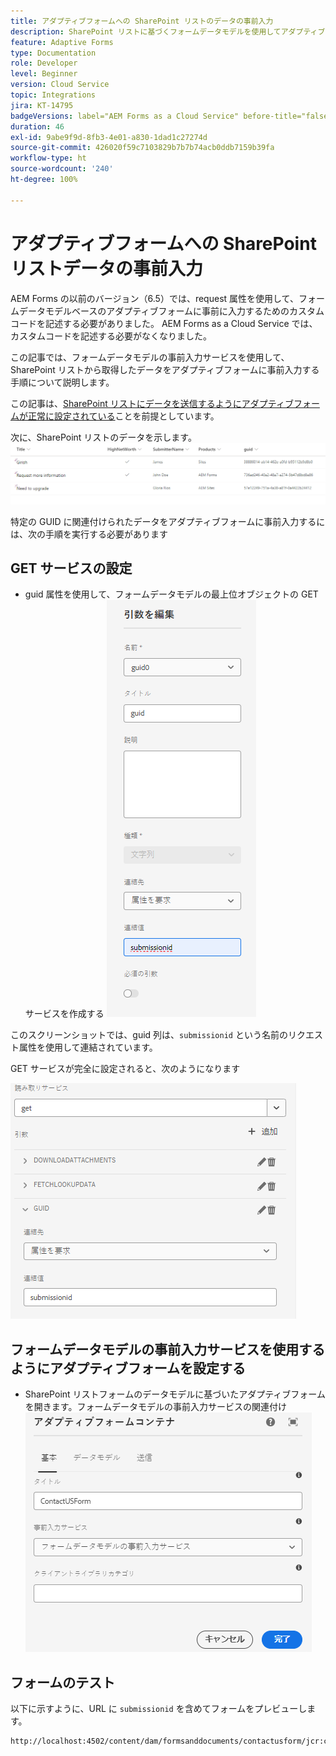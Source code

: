 ```yaml
---
title: アダプティブフォームへの SharePoint リストのデータの事前入力
description: SharePoint リストに基づくフォームデータモデルを使用してアダプティブフォームに事前入力する方法を説明します。
feature: Adaptive Forms
type: Documentation
role: Developer
level: Beginner
version: Cloud Service
topic: Integrations
jira: KT-14795
badgeVersions: label="AEM Forms as a Cloud Service" before-title="false"
duration: 46
exl-id: 9abe9f9d-8fb3-4e01-a830-1dad1c27274d
source-git-commit: 426020f59c7103829b7b7b74acb0ddb7159b39fa
workflow-type: ht
source-wordcount: '240'
ht-degree: 100%

---
```


# アダプティブフォームへの SharePoint リストデータの事前入力

AEM Forms の以前のバージョン（6.5）では、request 属性を使用して、フォームデータモデルベースのアダプティブフォームに事前に入力するためのカスタムコードを記述する必要がありました。 AEM Forms as a Cloud Service では、カスタムコードを記述する必要がなくなりました。

この記事では、フォームデータモデルの事前入力サービスを使用して、SharePoint リストから取得したデータをアダプティブフォームに事前入力する手順について説明します。

この記事は、[SharePoint リストにデータを送信するようにアダプティブフォームが正常に設定されている](https://experienceleague.adobe.com/docs/experience-manager-cloud-service/content/forms/adaptive-forms-authoring/authoring-adaptive-forms-core-components/create-an-adaptive-form-on-forms-cs/configure-submit-actions-core-components.html?lang=ja#connect-af-sharepoint-list)ことを前提としています。

次に、SharePoint リストのデータを示します。
![sharepoint-list](assets/list-data.png)

特定の GUID に関連付けられたデータをアダプティブフォームに事前入力するには、次の手順を実行する必要があります

## GET サービスの設定

* guid 属性を使用して、フォームデータモデルの最上位オブジェクトの GET サービスを作成する
  ![get-service](assets/mapping-request-attribute.png)

このスクリーンショットでは、guid 列は、`submissionid` という名前のリクエスト属性を使用して連結されています。

GET サービスが完全に設定されると、次のようになります

![get-service](assets/fdm-request-attribute.png)

## フォームデータモデルの事前入力サービスを使用するようにアダプティブフォームを設定する

* SharePoint リストフォームのデータモデルに基づいたアダプティブフォームを開きます。フォームデータモデルの事前入力サービスの関連付け
  ![form-prefill-service](assets/form-prefill-service.png)

## フォームのテスト

以下に示すように、URL に `submissionid` を含めてフォームをプレビューします。

```html
http://localhost:4502/content/dam/formsanddocuments/contactusform/jcr:content?wcmmode=disabled&submissionid=57e12249-751a-4a38-a81f-0a4422b24412
```
